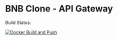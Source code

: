 # BNB Clone - API Gateway

Build Status: 

[![Docker Build and Push](https://github.com/Stuniq-Software/bnb-gateway/actions/workflows/docker-image.yaml/badge.svg)](https://github.com/Stuniq-Software/bnb-gateway/actions/workflows/docker-image.yaml)